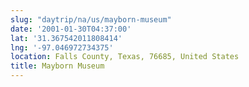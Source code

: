 ```yaml
---
slug: "daytrip/na/us/mayborn-museum"
date: '2001-01-30T04:37:00'
lat: '31.367542011808414'
lng: '-97.046972734375'
location: Falls County, Texas, 76685, United States
title: Mayborn Museum
---
```



